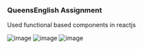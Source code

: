 ### QueensEnglish Assignment

Used functional based components in reactjs

![image](https://user-images.githubusercontent.com/57688017/134970823-3b374726-215e-4a88-8bc2-f135dce83c7b.png)
![image](https://user-images.githubusercontent.com/57688017/134971271-c5f52d5d-59c0-4a71-996e-103bbed8e7b7.png)
![image](https://user-images.githubusercontent.com/57688017/134971358-617b4925-9baa-41e3-817d-0e3f1d7a17f5.png)

